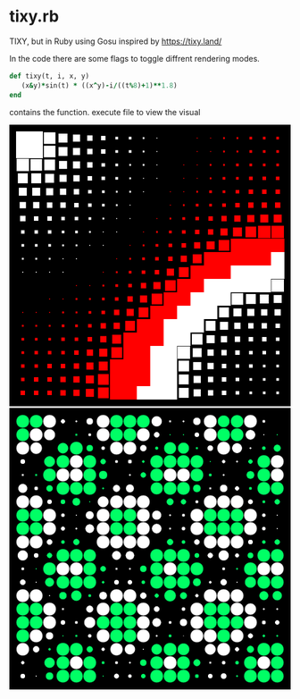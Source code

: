 # tixy.rb
TIXY, but in Ruby using Gosu
inspired by https://tixy.land/

In the code there are some flags to toggle diffrent rendering modes.

```ruby
def tixy(t, i, x, y)
   (x&y)*sin(t) * ((x^y)-i/((t%8)+1)**1.8)
end
```

contains the function. execute file to view the visual

![blocks](example-red-block.png)
![circles](example-green-circle.png)
